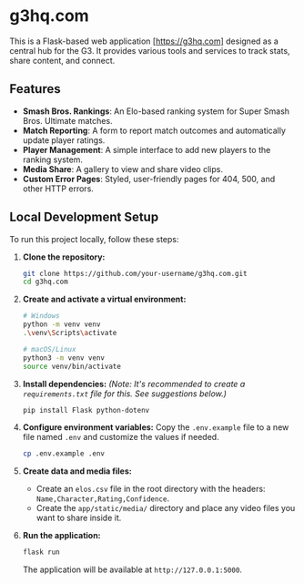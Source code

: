# g3hq.com

This is a Flask-based web application [https://g3hq.com] designed as a central hub for the G3. It provides various tools and services to track stats, share content, and connect.

## Features

-   **Smash Bros. Rankings**: An Elo-based ranking system for Super Smash Bros. Ultimate matches.
-   **Match Reporting**: A form to report match outcomes and automatically update player ratings.
-   **Player Management**: A simple interface to add new players to the ranking system.
-   **Media Share**: A gallery to view and share video clips.
-   **Custom Error Pages**: Styled, user-friendly pages for 404, 500, and other HTTP errors.

## Local Development Setup

To run this project locally, follow these steps:

1.  **Clone the repository:**
    ```bash
    git clone https://github.com/your-username/g3hq.com.git
    cd g3hq.com
    ```

2.  **Create and activate a virtual environment:**
    ```bash
    # Windows
    python -m venv venv
    .\venv\Scripts\activate
    
    # macOS/Linux
    python3 -m venv venv
    source venv/bin/activate
    ```

3.  **Install dependencies:**
    *(Note: It's recommended to create a `requirements.txt` file for this. See suggestions below.)*
    ```bash
    pip install Flask python-dotenv
    ```

4.  **Configure environment variables:**
    Copy the `.env.example` file to a new file named `.env` and customize the values if needed.
    ```bash
    cp .env.example .env
    ```

5.  **Create data and media files:**
    -   Create an `elos.csv` file in the root directory with the headers: `Name,Character,Rating,Confidence`.
    -   Create the `app/static/media/` directory and place any video files you want to share inside it.

6.  **Run the application:**
    ```bash
    flask run
    ```
    The application will be available at `http://127.0.0.1:5000`.
